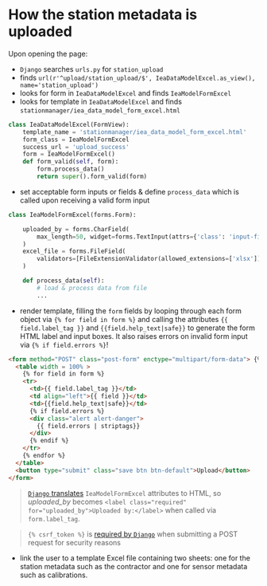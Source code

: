 # How the station metadata is uploaded

Upon opening the page:

- `Django` searches `urls.py` for `station_upload`
- finds `url(r'^upload/station_upload/$', IeaDataModelExcel.as_view(), name='station_upload')`
- looks for form in `IeaDataModelExcel` and finds `IeaModelFormExcel`
- looks for template in `IeaDataModelExcel` and finds `stationmanager/iea_data_model_form_excel.html`

```python
class IeaDataModelExcel(FormView):
    template_name = 'stationmanager/iea_data_model_form_excel.html'
    form_class = IeaModelFormExcel
    success_url = 'upload_success'
    form = IeaModelFormExcel()
    def form_valid(self, form):
        form.process_data()
        return super().form_valid(form)
```

- set acceptable form inputs or fields & define `process_data` which is called upon receiving a valid form input

```python
class IeaModelFormExcel(forms.Form):

    uploaded_by = forms.CharField(
        max_length=50, widget=forms.TextInput(attrs={'class': 'input-field'})
    )
    excel_file = forms.FileField(
        validators=[FileExtensionValidator(allowed_extensions=['xlsx'])]
    )

    def process_data(self):
        # load & process data from file
        ...
```

- render template, filling the `form` fields by looping through each form object via `{% for field in form %}` and calling the attributes `{{ field.label_tag }}` and `{{field.help_text|safe}}` to generate the form HTML label and input boxes.  It also raises errors on invalid form input via `{% if field.errors %}`!

```html
<form method="POST" class="post-form" enctype="multipart/form-data"> {% csrf_token %}
  <table width = 100% >
    {% for field in form %}
    <tr>
      <td>{{ field.label_tag }}</td>
      <td align="left">{{ field }}</td>
      <td>{{field.help_text|safe}}</td>
      {% if field.errors %}
      <div class="alert alert-danger">
        {{ field.errors | striptags}}
      </div>
      {% endif %}
    </tr>
    {% endfor %}
  </table>
  <button type="submit" class="save btn btn-default">Upload</button>
</form>
```

> [`Django` translates](https://docs.djangoproject.com/en/3.2/ref/forms/api/) `IeaModelFormExcel` attributes to HTML, so *uploaded_by* becomes `<label class="required" for="uploaded_by">Uploaded by:</label>` when called via `form.label_tag`.

> `{% csrf_token %}` is [required by `Django`](https://docs.djangoproject.com/en/3.2/ref/csrf/) when submitting a POST request for security reasons

- link the user to a template Excel file containing two sheets: one for the station metadata such as the contractor and one for sensor metadata such as calibrations.

